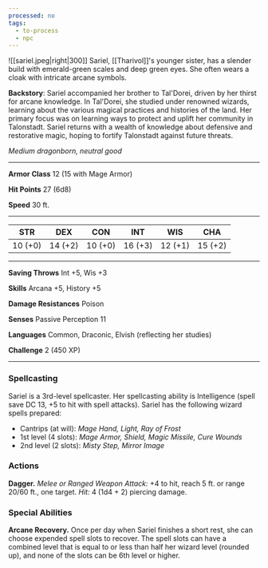 ```yaml
---
processed: no
tags:
  - to-process
  - npc
---
```

![[sariel.jpeg|right|300]]
Sariel, [[Tharivol]]'s younger sister, has a slender build with emerald-green scales and deep green eyes. She often wears a cloak with intricate arcane symbols.

**Backstory**: Sariel accompanied her brother to Tal'Dorei, driven by her thirst for arcane knowledge. In Tal'Dorei, she studied under renowned wizards, learning about the various magical practices and histories of the land. Her primary focus was on learning ways to protect and uplift her community in Talonstadt. Sariel returns with a wealth of knowledge about defensive and restorative magic, hoping to fortify Talonstadt against future threats.

_Medium dragonborn, neutral good_

---

**Armor Class** 12 (15 with Mage Armor)

**Hit Points** 27 (6d8)

**Speed** 30 ft.

---

|STR|DEX|CON|INT|WIS|CHA|
|---|---|---|---|---|---|
|10 (+0)|14 (+2)|10 (+0)|16 (+3)|12 (+1)|15 (+2)|

---

**Saving Throws** Int +5, Wis +3

**Skills** Arcana +5, History +5

**Damage Resistances** Poison

**Senses** Passive Perception 11

**Languages** Common, Draconic, Elvish (reflecting her studies)

**Challenge** 2 (450 XP)

---

### Spellcasting

Sariel is a 3rd-level spellcaster. Her spellcasting ability is Intelligence (spell save DC 13, +5 to hit with spell attacks). Sariel has the following wizard spells prepared:

- Cantrips (at will): _Mage Hand, Light, Ray of Frost_
- 1st level (4 slots): _Mage Armor, Shield, Magic Missile, Cure Wounds_
- 2nd level (2 slots): _Misty Step, Mirror Image_

### Actions

**Dagger.** _Melee or Ranged Weapon Attack:_ +4 to hit, reach 5 ft. or range 20/60 ft., one target. _Hit:_ 4 (1d4 + 2) piercing damage.

### Special Abilities

**Arcane Recovery.** Once per day when Sariel finishes a short rest, she can choose expended spell slots to recover. The spell slots can have a combined level that is equal to or less than half her wizard level (rounded up), and none of the slots can be 6th level or higher.